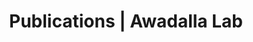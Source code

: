 ---
title: Publications | Awadalla Lab
permalink: /publications/
published: false
isPublic_b: true

publicationType_txt: journal
title_txt: "A global reference for human genetic variation."
pmid_tl: 26432245
publishDate_tdt: "2015-10-01T07:23:33.000Z"
journalTitle_txt: "Nature"
volume_tl: 526
issue_tl: 7571
doi_txt: "10.1038/nature15393"
authors_list: 
  - author_txt: "1000 Genomes Project Consortium."
  - author_txt: "Auton A"
  - author_txt: "Brooks LD"
  - author_txt: "Durbin RM"
  - author_txt: "Garrison EP"
  - author_txt: "Kang HM"
  - author_txt: "Korbel JO"
  - author_txt: "Marchini JL"
  - author_txt: "McCarthy S"
  - author_txt: "McVean GA"
  - author_txt: "Abecasis GR"
---
